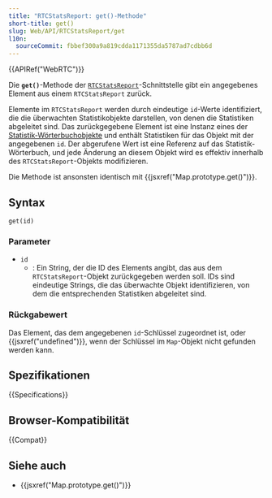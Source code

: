 ```yaml
---
title: "RTCStatsReport: get()-Methode"
short-title: get()
slug: Web/API/RTCStatsReport/get
l10n:
  sourceCommit: fbbef300a9a819cdda1171355da5787ad7cdbb6d
---
```


{{APIRef("WebRTC")}}

Die **`get()`**-Methode der [`RTCStatsReport`](/de/docs/Web/API/RTCStatsReport)-Schnittstelle gibt ein angegebenes Element aus einem `RTCStatsReport` zurück.

Elemente im `RTCStatsReport` werden durch eindeutige `id`-Werte identifiziert, die die überwachten Statistikobjekte darstellen, von denen die Statistiken abgeleitet sind. Das zurückgegebene Element ist eine Instanz eines der [Statistik-Wörterbuchobjekte](/de/docs/Web/API/RTCStatsReport#the_statistic_types) und enthält Statistiken für das Objekt mit der angegebenen `id`. Der abgerufene Wert ist eine Referenz auf das Statistik-Wörterbuch, und jede Änderung an diesem Objekt wird es effektiv innerhalb des `RTCStatsReport`-Objekts modifizieren.

Die Methode ist ansonsten identisch mit {{jsxref("Map.prototype.get()")}}.

## Syntax

```js-nolint
get(id)
```

### Parameter

- `id`
  - : Ein String, der die ID des Elements angibt, das aus dem `RTCStatsReport`-Objekt zurückgegeben werden soll. IDs sind eindeutige Strings, die das überwachte Objekt identifizieren, von dem die entsprechenden Statistiken abgeleitet sind.

### Rückgabewert

Das Element, das dem angegebenen `id`-Schlüssel zugeordnet ist, oder {{jsxref("undefined")}}, wenn der Schlüssel im `Map`-Objekt nicht gefunden werden kann.

## Spezifikationen

{{Specifications}}

## Browser-Kompatibilität

{{Compat}}

## Siehe auch

- {{jsxref("Map.prototype.get()")}}
